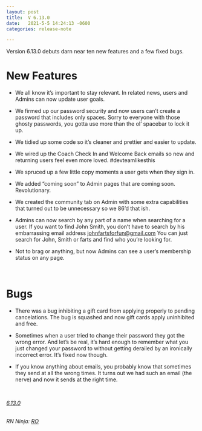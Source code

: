 ```yaml
---
layout: post
title:  V 6.13.0
date:   2021-5-5 14:24:13 -0600
categories: release-note

---
```

Version 6.13.0 debuts darn near ten new features and a few fixed bugs. 


# New Features

- We all know it’s important to stay relevant. In related news, users and Admins can now update user goals. 

- We firmed up our password security and now users can’t create a password that includes only spaces. Sorry to everyone with those ghosty passwords, you gotta use more than the ol’ spacebar to lock it up. 

- We tidied up some code so it’s cleaner and prettier and easier to update. 

- We wired up the Coach Check In and Welcome Back emails so new and returning users feel even more loved. #devteamlikesthis

- We spruced up a few little copy moments a user gets when they sign in.  

- We added “coming soon” to Admin pages that are coming soon. Revolutionary. 

- We created the community tab on Admin with some extra capabilities that turned out to be unnecessary so we 86’d that ish.

- Admins can now search by any part of a name when searching for a user. If you want to find John Smith, you don’t have to search by his embarrassing email address johnfartsforfun@gmail.com You can just search for John, Smith or farts and find who you’re looking for. 

- Not to brag or anything, but now Admins can see a user’s membership status on any page.

<br/>

# Bugs

- There was a bug inhibiting a gift card from applying properly to pending cancelations. The bug is squashed and now gift cards apply uninhibited and free.

- Sometimes when a user tried to change their password they got the wrong error. And let’s be real, it’s hard enough to remember what you just changed your password to without getting derailed by an ironically incorrect error. It’s fixed now though. 

- If you know anything about emails, you probably know that sometimes they send at all the wrong times. It turns out we had such an email (the nerve) and now it sends at the right time.



<br/>

*[6.13.0](https://github.com/streetparking/my-streetparking/releases/tag/v6.13.1)*
<br/>
<br/>


_RN Ninja: [RO](https://github.com/robyanna)_
 
 
 